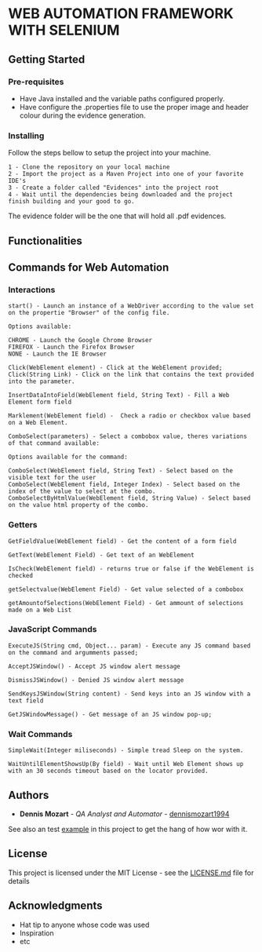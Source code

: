 # WEB AUTOMATION FRAMEWORK WITH SELENIUM

## Getting Started

### Pre-requisites

* Have Java installed and the variable paths configured properly.
* Have configure the .properties file to use the proper image and header colour during the evidence generation.

### Installing

Follow the steps bellow to setup the project into your machine.
```
1 - Clone the repository on your local machine
2 - Import the project as a Maven Project into one of your favorite IDE's
3 - Create a folder called "Evidences" into the project root
4 - Wait until the dependencies being downloaded and the project finish building and your good to go.
```
The evidence folder will be the one that will hold all .pdf evidences.

## Functionalities

## Commands for Web Automation

### Interactions
```
start() - Launch an instance of a WebDriver according to the value set on the propertie "Browser" of the config file.

Options available:

CHROME - Launch the Google Chrome Browser
FIREFOX - Launch the Firefox Browser
NONE - Launch the IE Browser
```

```
Click(WebElement element) - Click at the WebElement provided;
Click(String Link) - Click on the link that contains the text provided into the parameter.
```

``` 
InsertDataIntoField(WebElement field, String Text) - Fill a Web Element form field
```


``` 
Marklement(WebElement field) -  Check a radio or checkbox value based on a Web Element. 
```

``` 
ComboSelect(parameters) - Select a combobox value, theres variations of that command available:

Options available for the command:

ComboSelect(WebElement field, String Text) - Select based on the visible text for the user
ComboSelect(WebElement field, Integer Index) - Select based on the index of the value to select at the combo.
ComboSelectByHtmlValue(WebElement field, String Value) - Select based on the value html property of the combo.

```

### Getters
```
GetFieldValue(WebElement field) - Get the content of a form field
```

```
GetText(WebElement Field) - Get text of an WebElement
```

```
IsCheck(WebElement field) - returns true or false if the WebElement is checked
```

```
getSelectvalue(WebElement Field) - Get value selected of a combobox
```

```
getAmountofSelections(WebElement Field) - Get ammount of selections made on a Web List
```

### JavaScript Commands
```
ExecuteJS(String cmd, Object... param) - Execute any JS command based on the command and argumments passed;
```

```
AcceptJSWindow() - Accept JS window alert message
```

```
DismissJSWindow() - Denied JS window alert message
```

```
SendKeysJSWindow(String content) - Send keys into an JS window with a text field
```

```
GetJSWindowMessage() - Get message of an JS window pop-up;
```

### Wait Commands
```
SimpleWait(Integer miliseconds) - Simple tread Sleep on the system.
```

```
WaitUntilElementShowsUp(By field) - Wait until Web Element shows up with an 30 seconds timeout based on the locator provided.
```

## Authors

* **Dennis Mozart** - *QA Analyst and Automator* - [dennismozart1994](https://github.com/dennismozart1994)

See also an test [example](https://github.com/dennismozart1994/framework.java/blob/master/src/test/java/testScenarios/TestWebExample.java) in this project to get the hang of how wor with it.

## License

This project is licensed under the MIT License - see the [LICENSE.md](LICENSE.md) file for details

## Acknowledgments
* Hat tip to anyone whose code was used
* Inspiration
* etc

